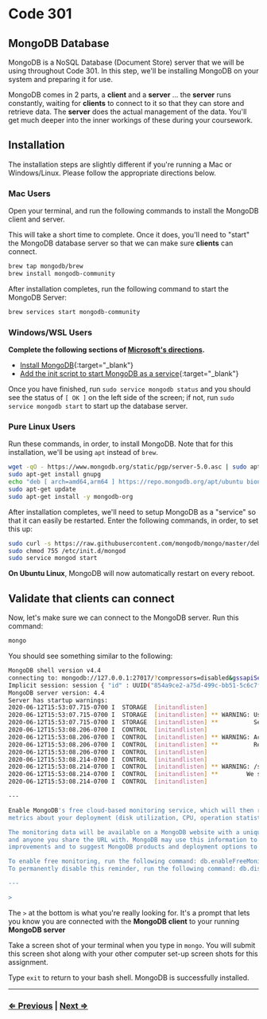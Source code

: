 # Code 301

## MongoDB Database

MongoDB is a NoSQL Database (Document Store) server that we will be using throughout Code 301. In this step, we'll be installing MongoDB on your system and preparing it for use.

MongoDB comes in 2 parts, a **client** and a **server** ... the **server** runs constantly, waiting for **clients** to connect to it so that they can store and retrieve data. The **server** does the actual management of the data. You'll get much deeper into the inner workings of these during your coursework.

## Installation

The installation steps are slightly different if you're running a Mac or Windows/Linux. Please follow the appropriate directions below.

### Mac Users

Open your terminal, and run the following commands to install the MongoDB client and server.

This will take a short time to complete. Once it does, you'll need to "start" the MongoDB database server so that we can make sure **clients** can connect.

```bash
brew tap mongodb/brew
brew install mongodb-community
```

After installation completes, run the following command to start the MongoDB Server:

```bash
brew services start mongodb-community
```

### Windows/WSL Users

**Complete the following sections of [Microsoft's directions](https://docs.microsoft.com/en-us/windows/wsl/tutorials/wsl-database#install-mongodb{:target="_blank"}).**

- [Install MongoDB](https://docs.microsoft.com/en-us/windows/wsl/tutorials/wsl-database#install-mongodb){:target="_blank"}
- [Add the init script to start MongoDB as a service](https://docs.microsoft.com/en-us/windows/wsl/tutorials/wsl-database#add-the-init-script-to-start-mongodb-as-a-service){:target="_blank"}

Once you have finished, run `sudo service mongodb status` and you should see the status of `[ OK ]` on the left side of the screen; if not, run `sudo service mongodb start` to start up the database server.

### Pure Linux Users

Run these commands, in order, to install MongoDB. Note that for this installation, we'll be using `apt` instead of `brew`.

```bash
wget -qO - https://www.mongodb.org/static/pgp/server-5.0.asc | sudo apt-key add -
sudo apt-get install gnupg
echo "deb [ arch=amd64,arm64 ] https://repo.mongodb.org/apt/ubuntu bionic/mongodb-org/5.0 multiverse" | sudo tee /etc/apt/sources.list.d/mongodb-org-5.0.list
sudo apt-get update
sudo apt-get install -y mongodb-org
```

After installation completes, we'll need to setup MongoDB as a "service" so that it can easily be restarted.  Enter the following commands, in order, to set this up:

```bash
sudo curl -s https://raw.githubusercontent.com/mongodb/mongo/master/debian/init.d -o /etc/init.d/mongod
sudo chmod 755 /etc/init.d/mongod
sudo service mongod start
```

**On Ubuntu Linux**, MongoDB will now automatically restart on every reboot.

## Validate that clients can connect

Now, let's make sure we can connect to the MongoDB server. Run this command:

```bash
mongo
```

You should see something similar to the following:

```bash
MongoDB shell version v4.4
connecting to: mongodb://127.0.0.1:27017/?compressors=disabled&gssapiServiceName=mongodb
Implicit session: session { "id" : UUID("854a9ce2-a75d-499c-bb51-5c6c7f57a4fd") }
MongoDB server version: 4.4
Server has startup warnings:
2020-06-12T15:53:07.715-0700 I  STORAGE  [initandlisten]
2020-06-12T15:53:07.715-0700 I  STORAGE  [initandlisten] ** WARNING: Using the XFS filesystem is strongly recommended with the WiredTiger storage engine
2020-06-12T15:53:07.715-0700 I  STORAGE  [initandlisten] **          See http://dochub.mongodb.org/core/prodnotes-filesystem
2020-06-12T15:53:08.206-0700 I  CONTROL  [initandlisten]
2020-06-12T15:53:08.206-0700 I  CONTROL  [initandlisten] ** WARNING: Access control is not enabled for the database.
2020-06-12T15:53:08.206-0700 I  CONTROL  [initandlisten] **          Read and write access to data and configuration is unrestricted.
2020-06-12T15:53:08.206-0700 I  CONTROL  [initandlisten]
2020-06-12T15:53:08.214-0700 I  CONTROL  [initandlisten]
2020-06-12T15:53:08.214-0700 I  CONTROL  [initandlisten] ** WARNING: /sys/kernel/mm/transparent_hugepage/enabled is 'always'.
2020-06-12T15:53:08.214-0700 I  CONTROL  [initandlisten] **        We suggest setting it to 'never'
2020-06-12T15:53:08.214-0700 I  CONTROL  [initandlisten]

---

Enable MongoDB's free cloud-based monitoring service, which will then receive and display
metrics about your deployment (disk utilization, CPU, operation statistics, etc).

The monitoring data will be available on a MongoDB website with a unique URL accessible to you
and anyone you share the URL with. MongoDB may use this information to make product
improvements and to suggest MongoDB products and deployment options to you.

To enable free monitoring, run the following command: db.enableFreeMonitoring()
To permanently disable this reminder, run the following command: db.disableFreeMonitoring()

---

>
```

The `>` at the bottom is what you're really looking for. It's a prompt that lets you know you are connected with the **MongoDB client** to your running **MongoDB server**

Take a screen shot of your terminal when you type in `mongo`. You will submit this screen shot along with your other computer set-up screen shots for this assignment.

Type `exit` to return to your bash shell. MongoDB is successfully installed.

---

### [⇐ Previous](./) | [Next ⇒](./2-code-challenges)
